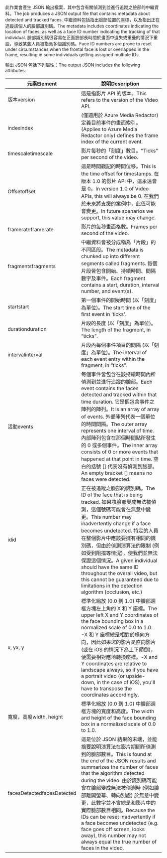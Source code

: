 <span data-ttu-id="3a1fa-101">此作業會產生 JSON 輸出檔案，其中包含有關偵測到並進行追蹤之臉部的中繼資料。</span><span class="sxs-lookup"><span data-stu-id="3a1fa-101">The job produces a JSON output file that contains metadata about detected and tracked faces.</span></span> <span data-ttu-id="3a1fa-102">中繼資料包括指出臉部位置的座標，以及指出正在追蹤該個人的臉部識別碼。</span><span class="sxs-lookup"><span data-stu-id="3a1fa-102">The metadata includes coordinates indicating the location of faces, as well as a face ID number indicating the tracking of that individual.</span></span> <span data-ttu-id="3a1fa-103">臉部識別碼很容易在正面臉部長時間於畫面中遺失或重疊的情況下重設，導致某些人員被指派多個識別碼。</span><span class="sxs-lookup"><span data-stu-id="3a1fa-103">Face ID numbers are prone to reset under circumstances when the frontal face is lost or overlapped in the frame, resulting in some individuals getting assigned multiple IDs.</span></span>

<span data-ttu-id="3a1fa-104">輸出 JSON 包括下列屬性：</span><span class="sxs-lookup"><span data-stu-id="3a1fa-104">The output JSON includes the following attributes:</span></span>

| <span data-ttu-id="3a1fa-105">元素</span><span class="sxs-lookup"><span data-stu-id="3a1fa-105">Element</span></span> | <span data-ttu-id="3a1fa-106">說明</span><span class="sxs-lookup"><span data-stu-id="3a1fa-106">Description</span></span> |
| --- | --- |
| <span data-ttu-id="3a1fa-107">版本</span><span class="sxs-lookup"><span data-stu-id="3a1fa-107">version</span></span> |<span data-ttu-id="3a1fa-108">這是指影片 API 的版本。</span><span class="sxs-lookup"><span data-stu-id="3a1fa-108">This refers to the version of the Video API.</span></span> |
| <span data-ttu-id="3a1fa-109">index</span><span class="sxs-lookup"><span data-stu-id="3a1fa-109">index</span></span> | <span data-ttu-id="3a1fa-110">(僅適用於 Azure Media Redactor) 定義目前事件的畫面索引。</span><span class="sxs-lookup"><span data-stu-id="3a1fa-110">(Applies to Azure Media Redactor only) defines the frame index of the current event.</span></span> |
| <span data-ttu-id="3a1fa-111">timescale</span><span class="sxs-lookup"><span data-stu-id="3a1fa-111">timescale</span></span> |<span data-ttu-id="3a1fa-112">影片每秒的「刻度」數目。</span><span class="sxs-lookup"><span data-stu-id="3a1fa-112">"Ticks" per second of the video.</span></span> |
| <span data-ttu-id="3a1fa-113">Offset</span><span class="sxs-lookup"><span data-stu-id="3a1fa-113">offset</span></span> |<span data-ttu-id="3a1fa-114">這是時間戳記的時間位移。</span><span class="sxs-lookup"><span data-stu-id="3a1fa-114">This is the time offset for timestamps.</span></span> <span data-ttu-id="3a1fa-115">在版本 1.0 的影片 API 中，這永遠會是 0。</span><span class="sxs-lookup"><span data-stu-id="3a1fa-115">In version 1.0 of Video APIs, this will always be 0.</span></span> <span data-ttu-id="3a1fa-116">在我們於未來將支援的案例中，此值可能會變更。</span><span class="sxs-lookup"><span data-stu-id="3a1fa-116">In future scenarios we support, this value may change.</span></span> |
| <span data-ttu-id="3a1fa-117">framerate</span><span class="sxs-lookup"><span data-stu-id="3a1fa-117">framerate</span></span> |<span data-ttu-id="3a1fa-118">影片的每秒畫面格數。</span><span class="sxs-lookup"><span data-stu-id="3a1fa-118">Frames per second of the video.</span></span> |
| <span data-ttu-id="3a1fa-119">fragments</span><span class="sxs-lookup"><span data-stu-id="3a1fa-119">fragments</span></span> |<span data-ttu-id="3a1fa-120">中繼資料會被分成稱為「片段」的不同區段。</span><span class="sxs-lookup"><span data-stu-id="3a1fa-120">The metadata is chunked up into different segments called fragments.</span></span> <span data-ttu-id="3a1fa-121">每個片段皆包含開始、持續時間、間隔數字及事件。</span><span class="sxs-lookup"><span data-stu-id="3a1fa-121">Each fragment contains a start, duration, interval number, and event(s).</span></span> |
| <span data-ttu-id="3a1fa-122">start</span><span class="sxs-lookup"><span data-stu-id="3a1fa-122">start</span></span> |<span data-ttu-id="3a1fa-123">第一個事件的開始時間 (以「刻度」為單位)。</span><span class="sxs-lookup"><span data-stu-id="3a1fa-123">The start time of the first event in ‘ticks’.</span></span> |
| <span data-ttu-id="3a1fa-124">duration</span><span class="sxs-lookup"><span data-stu-id="3a1fa-124">duration</span></span> |<span data-ttu-id="3a1fa-125">片段的長度 (以「刻度」為單位)。</span><span class="sxs-lookup"><span data-stu-id="3a1fa-125">The length of the fragment, in “ticks”.</span></span> |
| <span data-ttu-id="3a1fa-126">interval</span><span class="sxs-lookup"><span data-stu-id="3a1fa-126">interval</span></span> |<span data-ttu-id="3a1fa-127">片段內每個事件項目的間隔 (以「刻度」為單位)。</span><span class="sxs-lookup"><span data-stu-id="3a1fa-127">The interval of each event entry within the fragment, in “ticks”.</span></span> |
| <span data-ttu-id="3a1fa-128">活動</span><span class="sxs-lookup"><span data-stu-id="3a1fa-128">events</span></span> |<span data-ttu-id="3a1fa-129">每個事件皆包含在該持續時間內所偵測到並進行追蹤的臉部。</span><span class="sxs-lookup"><span data-stu-id="3a1fa-129">Each event contains the faces detected and tracked within that time duration.</span></span> <span data-ttu-id="3a1fa-130">它是個包含事件之陣列的陣列。</span><span class="sxs-lookup"><span data-stu-id="3a1fa-130">It is an array of array of events.</span></span> <span data-ttu-id="3a1fa-131">外部陣列代表一個單位的時間間隔。</span><span class="sxs-lookup"><span data-stu-id="3a1fa-131">The outer array represents one interval of time.</span></span> <span data-ttu-id="3a1fa-132">內部陣列包含在那個時間點所發生的 0 或多個事件。</span><span class="sxs-lookup"><span data-stu-id="3a1fa-132">The inner array consists of 0 or more events that happened at that point in time.</span></span> <span data-ttu-id="3a1fa-133">空白的括號 [] 代表沒有偵測到臉部。</span><span class="sxs-lookup"><span data-stu-id="3a1fa-133">An empty bracket [] means no faces were detected.</span></span> |
| <span data-ttu-id="3a1fa-134">id</span><span class="sxs-lookup"><span data-stu-id="3a1fa-134">id</span></span> |<span data-ttu-id="3a1fa-135">正在被追蹤之臉部的識別碼。</span><span class="sxs-lookup"><span data-stu-id="3a1fa-135">The ID of the face that is being tracked.</span></span> <span data-ttu-id="3a1fa-136">如果該臉部變成無法被偵測，這個號碼可能會在無意中變更。</span><span class="sxs-lookup"><span data-stu-id="3a1fa-136">This number may inadvertently change if a face becomes undetected.</span></span> <span data-ttu-id="3a1fa-137">特定的人員在整個影片中應該要擁有相同的識別碼，但由於偵測演算法的限制 (例如受到阻擋等情況)，使我們並無法保證這個情況。</span><span class="sxs-lookup"><span data-stu-id="3a1fa-137">A given individual should have the same ID throughout the overall video, but this cannot be guaranteed due to limitations in the detection algorithm (occlusion, etc.)</span></span> |
| <span data-ttu-id="3a1fa-138">x, y</span><span class="sxs-lookup"><span data-stu-id="3a1fa-138">x, y</span></span> |<span data-ttu-id="3a1fa-139">標準化縮放 (0.0 到 1.0) 中臉部週框方塊左上角的 X 和 Y 座標。</span><span class="sxs-lookup"><span data-stu-id="3a1fa-139">The upper left X and Y coordinates of the face bounding box in a normalized scale of 0.0 to 1.0.</span></span> <br/><span data-ttu-id="3a1fa-140">-X 和 Y 座標總是相對於橫向方向，因此如果您的影片是直向影片 (或在 iOS 的情況下為上下顛倒)，便需要相對應地轉換座標。</span><span class="sxs-lookup"><span data-stu-id="3a1fa-140">-X and Y coordinates are relative to landscape always, so if you have a portrait video (or upside-down, in the case of iOS), you'll have to transpose the coordinates accordingly.</span></span> |
| <span data-ttu-id="3a1fa-141">寬度，高度</span><span class="sxs-lookup"><span data-stu-id="3a1fa-141">width, height</span></span> |<span data-ttu-id="3a1fa-142">標準化縮放 (0.0 到 1.0) 中臉部週框方塊的寬度和高度。</span><span class="sxs-lookup"><span data-stu-id="3a1fa-142">The width and height of the face bounding box in a normalized scale of 0.0 to 1.0.</span></span> |
| <span data-ttu-id="3a1fa-143">facesDetected</span><span class="sxs-lookup"><span data-stu-id="3a1fa-143">facesDetected</span></span> |<span data-ttu-id="3a1fa-144">這是位於 JSON 結果的末端，並能摘要說明演算法在影片期間所偵測到的臉部數目。</span><span class="sxs-lookup"><span data-stu-id="3a1fa-144">This is found at the end of the JSON results and summarizes the number of faces that the algorithm detected during the video.</span></span> <span data-ttu-id="3a1fa-145">由於識別碼可能會在臉部變成無法被偵測時 (例如臉部離開螢幕、轉向別處) 於無意中變更，此數字並不會總是和影片中的實際臉部數目相同。</span><span class="sxs-lookup"><span data-stu-id="3a1fa-145">Because the IDs can be reset inadvertently if a face becomes undetected (e.g. face goes off screen, looks away), this number may not always equal the true number of faces in the video.</span></span> |

